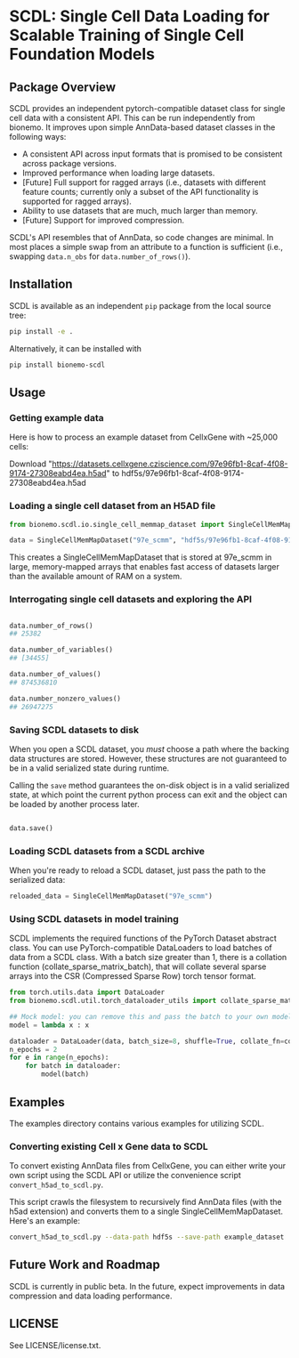 # SCDL: Single Cell Data Loading for Scalable Training of Single Cell Foundation Models

## Package Overview

SCDL provides an independent pytorch-compatible dataset class for single cell data with a consistent API. This can be run independently from bionemo. It improves upon simple AnnData-based dataset classes in the following ways:

- A consistent API across input formats that is promised to be consistent across package versions.
- Improved performance when loading large datasets.
- [Future] Full support for ragged arrays (i.e., datasets with different feature counts; currently only a subset of the API functionality is supported for ragged arrays).
- Ability to use datasets that are much, much larger than memory.
- [Future] Support for improved compression.

SCDL's API resembles that of AnnData, so code changes are minimal.
In most places a simple swap from an attribute to a function is sufficient (i.e., swapping `data.n_obs` for `data.number_of_rows()`).

## Installation

SCDL is available as an independent `pip` package from the local source tree:

```bash
pip install -e .
```

Alternatively, it can be installed with
```bash
pip install bionemo-scdl
```
## Usage

### Getting example data


Here is how to process an example dataset from CellxGene with ~25,000 cells:

Download "https://datasets.cellxgene.cziscience.com/97e96fb1-8caf-4f08-9174-27308eabd4ea.h5ad" to hdf5s/97e96fb1-8caf-4f08-9174-27308eabd4ea.h5ad

### Loading a single cell dataset from an H5AD file

```python
from bionemo.scdl.io.single_cell_memmap_dataset import SingleCellMemMapDataset

data = SingleCellMemMapDataset("97e_scmm", "hdf5s/97e96fb1-8caf-4f08-9174-27308eabd4ea.h5ad")

```
This creates a SingleCellMemMapDataset that is stored at 97e_scmm in large, memory-mapped arrays
that enables fast access of datasets larger than the available amount of RAM on a system.

### Interrogating single cell datasets and exploring the API

```python

data.number_of_rows()
## 25382

data.number_of_variables()
## [34455]

data.number_of_values()
## 874536810

data.number_nonzero_values()
## 26947275

```

### Saving SCDL datasets to disk

When you open a SCDL dataset, you *must* choose a path where the backing
data structures are stored. However, these structures are not guaranteed
to be in a valid serialized state during runtime.

Calling the `save` method guarantees the on-disk object is in a valid serialized
state, at which point the current python process can exit and the object can be
loaded by another process later.

```python

data.save()

```

### Loading SCDL datasets from a SCDL archive

When you're ready to reload a SCDL dataset, just pass the path to the serialized
data:

```python
reloaded_data = SingleCellMemMapDataset("97e_scmm")
```

### Using SCDL datasets in model training

SCDL implements the required functions of the PyTorch Dataset abstract class.
You can use PyTorch-compatible DataLoaders to load batches of data from a SCDL class.
With a batch size greater than 1, there is a collation function (collate_sparse_matrix_batch),
that will collate several sparse arrays into the CSR (Compressed Sparse Row) torch tensor
format.

```python
from torch.utils.data import DataLoader
from bionemo.scdl.util.torch_dataloader_utils import collate_sparse_matrix_batch

## Mock model: you can remove this and pass the batch to your own model in actual code.
model = lambda x : x

dataloader = DataLoader(data, batch_size=8, shuffle=True, collate_fn=collate_sparse_matrix_batch)
n_epochs = 2
for e in range(n_epochs):
    for batch in dataloader:
        model(batch)
```

## Examples

The examples directory contains various examples for utilizing SCDL.

### Converting existing Cell x Gene data to SCDL

To convert existing AnnData files from CellxGene, you can either write your own
script using the SCDL API or utilize the convenience script `convert_h5ad_to_scdl.py`.

This script crawls the filesystem to recursively find AnnData files (with the h5ad extension) and converts them to a single SingleCellMemMapDataset. Here's an example:

```bash
convert_h5ad_to_scdl.py --data-path hdf5s --save-path example_dataset
```


## Future Work and Roadmap

SCDL is currently in public beta. In the future, expect improvements in data compression
and data loading performance.

## LICENSE

See LICENSE/license.txt.
